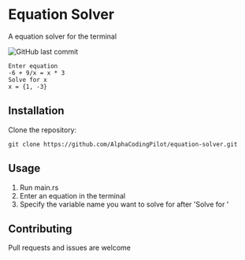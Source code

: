 # Equation Solver
A equation solver for the terminal

![GitHub last commit](https://img.shields.io/github/last-commit/AlphaCodingPilot/equation-solver)

```
Enter equation
-6 + 9/x = x * 3
Solve for x
x = {1, -3}
```

## Installation
Clone the repository:
```
git clone https://github.com/AlphaCodingPilot/equation-solver.git
```
## Usage
1. Run main.rs
2. Enter an equation in the terminal
3. Specify the variable name you want to solve for after 'Solve for '

## Contributing
Pull requests and issues are welcome
